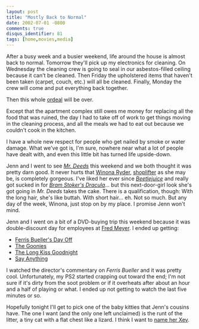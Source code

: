 ```yaml
---
layout: post
title: "Mostly Back to Normal"
date: 2002-07-01 -0800
comments: true
disqus_identifier: 81
tags: [home,movies,media]
---
```

After a busy week and a busier weekend, life around the house is almost
back to normal. Tomorrow they'll pick up my electronics for cleaning. On
Wednesday the cleaning crew is going to seal in our asbestos-filled
ceiling because it can't be cleaned. Then Friday the upholstered items
that haven't been taken (carpet, couch, etc.) will all be cleaned.
Finally, Monday the crew will come and put everything back together.

 Then this whole [ordeal](/archive/2002/06/25/smoke-on-the-water.aspx)
will be over.

 Except that the apartment complex still owes me money for replacing all
the food that was ruined, the day I had to take off of work to get
things moving in the cleaning process, and all the meals we had to eat
out because we couldn't cook in the kitchen.

 I have a whole new respect for people who get nailed by smoke or water
damage. What we've got is, I'm sure, nowhere near what a lot of people
have dealt with, and even this little bit has turned life upside-down.

 Jenn and I went to see *[Mr. Deeds](http://us.imdb.com/Title?0280590)*
this weekend and we both thought it was pretty darn good. It never hurts
that [Winona Ryder](http://us.imdb.com/Name?Ryder,+Winona),
[shoplifter](http://us.imdb.com/WN?20020204#3) as she may be, is
completely gorgeous. I've liked her ever since
*[Beetlejuice](http://www.amazon.com/exec/obidos/ASIN/0790731479/mhsvortex)*
and really got sucked in for *[Bram Stoker's
Dracula](http://www.amazon.com/exec/obidos/ASIN/0800177177/mhsvortex)*...
but this next-door-girl look she's got going in *Mr. Deeds* takes the
cake. There is a qualification, though: With the long hair, she's like
buttah. With short hair... eh. Not so much. But any day of the week,
Winona, just stop on by my place. I promise Jenn won't mind.

 Jenn and I went on a bit of a DVD-buying trip this weekend because it
was double-discount day for employees at [Fred
Meyer](http://www.fredmeyer.com). I ended up getting:

-   [Ferris Bueller's Day
    Off](http://www.amazon.com/exec/obidos/ASIN/B00001MXXH/mhsvortex)
-   [The
    Goonies](http://www.amazon.com/exec/obidos/ASIN/B00005J6UP/mhsvortex)
-   [The Long Kiss
    Goodnight](http://www.amazon.com/exec/obidos/ASIN/0800195175/mhsvortex)
-   [Say
    Anything](http://www.amazon.com/exec/obidos/ASIN/B00003CXCI/mhsvortex)



 I watched the director's commentary on *Ferris Bueller* and it was
pretty cool. Unfortunately, my PS2 started crapping out toward the end;
I'm not sure if it's dirty from the soot problem or if it overheats
after about an hour and a half of playing or what. I ended up not
getting to watch the last five minutes or so.

 Hopefully tonight I'll get to pick one of the baby kitties that Jenn's
cousins have. The one I want (and the only one left unclaimed) is the
runt of the litter, a tiny cat with a flat chest like a lizard. I think
I want to [name her Xev](http://www.lexx.com).
